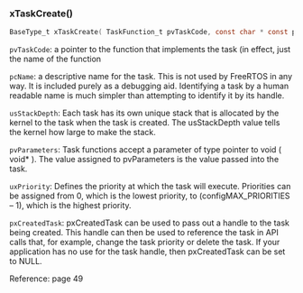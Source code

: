 ### xTaskCreate()

```c
BaseType_t xTaskCreate( TaskFunction_t pvTaskCode, const char * const pcName, uint16_t usStackDepth, void *pvParameters, UBaseType_t uxPriority, TaskHandle_t *pxCreatedTask );
```

``pvTaskCode``: a pointer to the function that implements the task (in effect, just the name of the function

``pcName``: a descriptive name for the task. This is not used by FreeRTOS in any way. It is included purely as a debugging aid. Identifying a task by a human readable name is much simpler than attempting to identify it by its handle.

``usStackDepth``: Each task has its own unique stack that is allocated by the kernel to the task when the task is created. The usStackDepth value tells the kernel how large to make the stack.

``pvParameters``: Task functions accept a parameter of type pointer to void ( void* ). The value assigned to pvParameters is the value passed into the task.

``uxPriority``: Defines the priority at which the task will execute. Priorities can be assigned from 0, which is the lowest priority, to (configMAX_PRIORITIES – 1), which is the highest priority.

``pxCreatedTask``: pxCreatedTask can be used to pass out a handle to the task being created. This handle can then be used to reference the task in API calls that, for example, change the task priority or delete the task. If your application has no use for the task handle, then pxCreatedTask can be set to NULL.

Reference: page 49